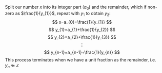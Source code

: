 Split our number $x$ into its integer part ($a_{0}$) and the remainder, which if non-zero as $\frac{1}{y_{1}}$, repeat with $y_{1}$ to obtain $y_{2}$:
$$
x=a_{0}+\frac{1}{y_{1}}
$$
$$
y_{1}=a_{1}+\frac{1}{y_{2}}
$$
$$
y_{2}=a_{2}+\frac{1}{y_{3}}
$$
$$
\vdots
$$
$$
y_{n-1}=a_{n-1}+\frac{1}{y_{n}}
$$
This process terminates when we have a unit fraction as the remainder, i.e. $y_{n}\in\mathbb{Z}$